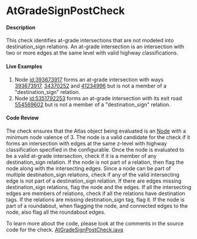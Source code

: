 # AtGradeSignPostCheck

#### Description

This check identifies at-grade intersections that are not modeled into destination_sign relations. 
An at-grade intersection is an intersection with two or more edges at the same level with valid 
highway classifications.
 

#### Live Examples

1. Node [id:393673917](https://www.openstreetmap.org/node/393673917) forms an at-grade intersection 
with ways [393673917](https://www.openstreetmap.org/way/202447272), 
[34370252](https://www.openstreetmap.org/way/34370252) and 
[41234996](https://www.openstreetmap.org/way/41234996) but is not a member of a "destination_sign" relation.
2. Node [id:5351792253](https://www.openstreetmap.org/node/5351792253) forms an at-grade intersection with its exit road
[554569602](https://www.openstreetmap.org/way/554569602) but is not a member of a "destination_sign" relation.

#### Code Review

The check ensures that the Atlas object being evaluated is an [Node](https://github.com/osmlab/atlas/blob/dev/src/main/java/org/openstreetmap/atlas/geography/atlas/items/Node.java)
with a minimum node valence of 3. The node is a valid candidate for the check if it forms an intersection with edges at the same z-level with highway classification specified in the configurable. 
Once the node is evaluated to be a valid at-grade intersection, check if it is a member of any destination_sign relation.
If the node is not part of a relation, then flag the node along with the intersecting edges. Since a node can be part of multiple destination_sign
relations, check if any of the valid intersecting edge is not part of a destination_sign relation. If there are edges missing destination_sign
relations, flag the node and the edges. If all the intersecting edges are members of relations, check if all the relations have destination tags.
If the relations are missing destination_sign tag, flag it. If the node is part of a roundabout, when flagging the node, and connected edges to the node, also flag all the roundabout edges.

To learn more about the code, please look at the comments in the source code for the check.
[AtGradeSignPostCheck.java](../../src/main/java/org/openstreetmap/atlas/checks/validation/intersections/AtGradeSignPostCheck.java)